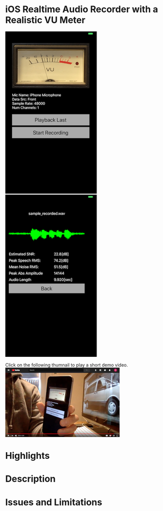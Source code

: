 # iOS Realtime Audio Recorder with a Realistic VU Meter

![alt text](docs/readme/main_screen.png "Main Screen")
![alt text](docs/readme/play_screen.png "Play Screen")

Click on the following thumnail to play a short demo video.
[![alt text](docs/readme/youtube_thumbnail.png "Youtube Thumbnail")](https://youtu.be/LAM0Uln6PAQ)

# Highlights

# Description

# Issues and Limitations


